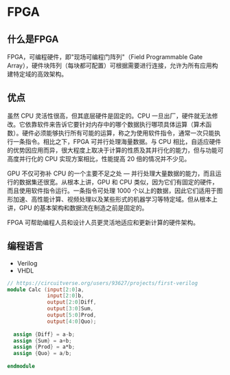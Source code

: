 # FPGA

## 什么是FPGA
FPGA，可编程硬件，即"现场可编程门阵列"（Field Programmable Gate Array），硬件块阵列（每块都可配置）可根据需要进行连接，允许为所有应用构建特定域的高效架构。

## 优点
虽然 CPU 灵活性很高，但其底层硬件是固定的。CPU 一旦出厂，硬件就无法修改。它依靠软件来告诉它要针对内存中的哪个数据执行哪项具体运算（算术函数）。硬件必须能够执行所有可能的运算，称之为使用软件指令，通常一次只能执行一条指令。相比之下，FPGA 可并行处理海量数据。与 CPU 相比，自适应硬件的优势因应用而异，很大程度上取决于计算的性质及其并行化的能力，但与功能可高度并行化的 CPU 实现方案相比，性能提高 20 倍的情况并不少见。

GPU 不仅可弥补 CPU 的一个主要不足之处 — 并行处理大量数据的能力，而且运行的数据集还很宽。从根本上讲，GPU 和 CPU 类似，因为它们有固定的硬件，而且使用软件指令运行。一条指令可处理 1000 个以上的数据，因此它们适用于图形加速、高性能计算、视频处理以及某些形式的机器学习等特定域。但从根本上讲，GPU 的基本架构和数据流在制造之前是固定的。

FPGA 可帮助编程人员和设计人员更灵活地适应和更新计算的硬件架构。

<DocsAD/>

## 编程语言
* Verilog
* VHDL

```Verilog
// https://circuitverse.org/users/93627/projects/first-verilog
module Calc (input[2:0]a,
			 input[2:0]b,
			 output[2:0]Diff,
			 output[3:0]Sum,
			 output[5:0]Prod,
			 output[4:0]Quo);
  
  assign {Diff} = a-b;
  assign {Sum} = a+b;
  assign {Prod} = a*b;
  assign {Quo} = a/b;
  
endmodule
```